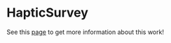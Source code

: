 # HapticSurvey
See this [page](https://mmlab-cv.github.io/HapticSurvey/) to get more information about this work!
